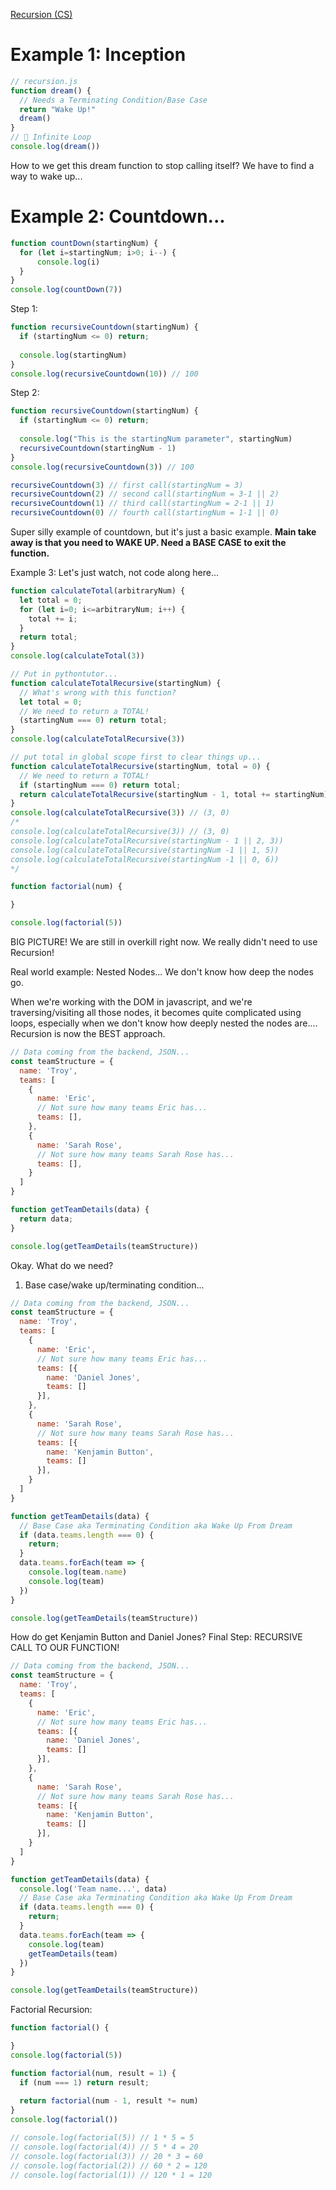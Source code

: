 [Recursion (CS)](https://www.notion.so/Recursion-CS-4cb2d567f5fc4077a27e85f5757918f1)

# Example 1: Inception
```js
// recursion.js
function dream() {
  // Needs a Terminating Condition/Base Case
  return "Wake Up!"
  dream()
}
// 💩 Infinite Loop
console.log(dream())
```

How to we get this dream function to stop calling itself?
We have to find a way to wake up...

# Example 2: Countdown...
<!-- Iterative Approach -->
```js
function countDown(startingNum) {
  for (let i=startingNum; i>0; i--) {
      console.log(i)
  }
}
console.log(countDown(7))
```
<!-- Recursive Approach -->
Step 1:
```js
function recursiveCountdown(startingNum) {
  if (startingNum <= 0) return;
  
  console.log(startingNum)
}
console.log(recursiveCountdown(10)) // 100
```
Step 2:
```js
function recursiveCountdown(startingNum) {
  if (startingNum <= 0) return;
  
  console.log("This is the startingNum parameter", startingNum)
  recursiveCountdown(startingNum - 1)
}
console.log(recursiveCountdown(3)) // 100

recursiveCountdown(3) // first call(startingNum = 3)
recursiveCountdown(2) // second call(startingNum = 3-1 || 2)
recursiveCountdown(1) // third call(startingNum = 2-1 || 1)
recursiveCountdown(0) // fourth call(startingNum = 1-1 || 0)
```
Super silly example of countdown, but it's just a basic example.
**Main take away is that you need to WAKE UP. Need a BASE CASE to exit the function.**

Example 3: Let's just watch, not code along here...
<!-- Step 1 Iterative Approach: -->
```js
function calculateTotal(arbitraryNum) {
  let total = 0;
  for (let i=0; i<=arbitraryNum; i++) {
    total += i;
  }
  return total;
}
console.log(calculateTotal(3))
```
<!-- Step 2 Recursive Approach: -->
```js
// Put in pythontutor...
function calculateTotalRecursive(startingNum) {
  // What's wrong with this function?
  let total = 0;
  // We need to return a TOTAL!
  (startingNum === 0) return total;
}
console.log(calculateTotalRecursive(3))
```

<!-- Step 3: Recursive Approach: -->
```js
// put total in global scope first to clear things up...
function calculateTotalRecursive(startingNum, total = 0) {
  // We need to return a TOTAL!
  if (startingNum === 0) return total;
  return calculateTotalRecursive(startingNum - 1, total += startingNum)
}
console.log(calculateTotalRecursive(3)) // (3, 0)
/*
console.log(calculateTotalRecursive(3)) // (3, 0)
console.log(calculateTotalRecursive(startingNum - 1 || 2, 3))
console.log(calculateTotalRecursive(startingNum -1 || 1, 5))
console.log(calculateTotalRecursive(startingNum -1 || 0, 6))
*/
```

<!-- Solve Factorial::: -->
```js
function factorial(num) {

}

console.log(factorial(5))
```

BIG PICTURE! We are still in overkill right now. 
We really didn't need to use Recursion! 

Real world example: Nested Nodes... We don't know how 
deep the nodes go.

When we're working with the DOM in javascript, and we're 
traversing/visiting all those nodes, it becomes quite
complicated using loops, especially when we don't know how
deeply nested the nodes are.... Recursion is now the
BEST approach.

```js
// Data coming from the backend, JSON...
const teamStructure = {
  name: 'Troy',
  teams: [
    {
      name: 'Eric',
      // Not sure how many teams Eric has...
      teams: [],
    }, 
    {
      name: 'Sarah Rose',
      // Not sure how many teams Sarah Rose has...
      teams: [],
    }
  ]
}

function getTeamDetails(data) {
  return data;
}

console.log(getTeamDetails(teamStructure))
```

Okay. What do we need?
1. Base case/wake up/terminating condition...


```js
// Data coming from the backend, JSON...
const teamStructure = {
  name: 'Troy',
  teams: [
    {
      name: 'Eric',
      // Not sure how many teams Eric has...
      teams: [{
        name: 'Daniel Jones',
        teams: []
      }],
    }, 
    {
      name: 'Sarah Rose',
      // Not sure how many teams Sarah Rose has...
      teams: [{
        name: 'Kenjamin Button',
        teams: []
      }],
    }
  ]
}

function getTeamDetails(data) {
  // Base Case aka Terminating Condition aka Wake Up From Dream
  if (data.teams.length === 0) {
    return;
  }
  data.teams.forEach(team => {
    console.log(team.name)
    console.log(team)
  })
}

console.log(getTeamDetails(teamStructure))
```

How do get Kenjamin Button and Daniel Jones?
Final Step: RECURSIVE CALL TO OUR FUNCTION!
```js
// Data coming from the backend, JSON...
const teamStructure = {
  name: 'Troy',
  teams: [
    {
      name: 'Eric',
      // Not sure how many teams Eric has...
      teams: [{
        name: 'Daniel Jones',
        teams: []
      }],
    }, 
    {
      name: 'Sarah Rose',
      // Not sure how many teams Sarah Rose has...
      teams: [{
        name: 'Kenjamin Button',
        teams: []
      }],
    }
  ]
}

function getTeamDetails(data) {
  console.log('Team name...', data)
  // Base Case aka Terminating Condition aka Wake Up From Dream
  if (data.teams.length === 0) {
    return;
  }
  data.teams.forEach(team => {
    console.log(team)
    getTeamDetails(team)
  })
}

console.log(getTeamDetails(teamStructure))
```





Factorial Recursion:

```js
function factorial() {

}
console.log(factorial(5))
```


```js
function factorial(num, result = 1) {
  if (num === 1) return result;
  
  return factorial(num - 1, result *= num)
}
console.log(factorial())

// console.log(factorial(5)) // 1 * 5 = 5
// console.log(factorial(4)) // 5 * 4 = 20
// console.log(factorial(3)) // 20 * 3 = 60
// console.log(factorial(2)) // 60 * 2 = 120
// console.log(factorial(1)) // 120 * 1 = 120
```



